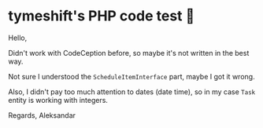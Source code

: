 # tymeshift's PHP code test 🧪

Hello,

Didn't work with CodeCeption before, so maybe it's not written in the best way.

Not sure I understood the `ScheduleItemInterface` part, maybe I got it wrong.

Also, I didn't pay too much attention to dates (date time), so in my case `Task` entity is working with integers.

Regards,
Aleksandar
